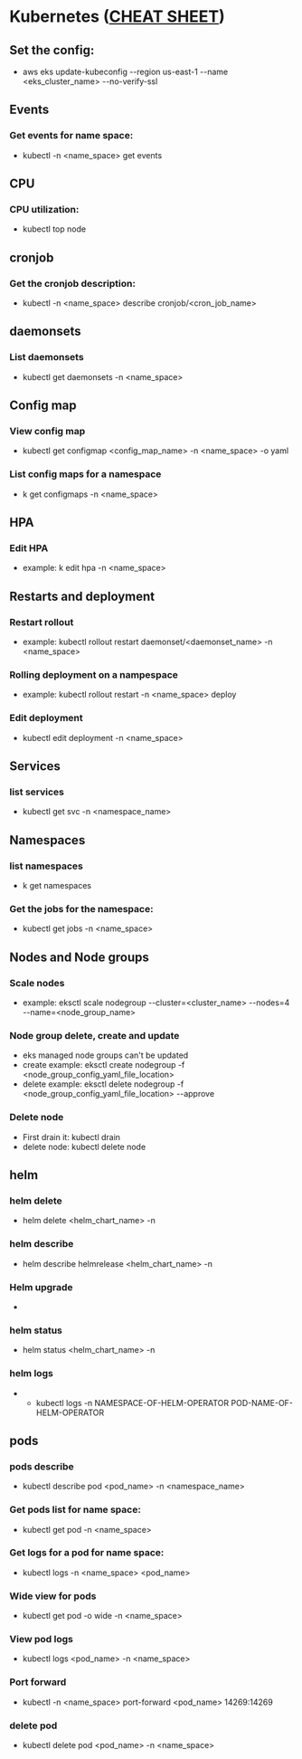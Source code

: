 # Kubernetes ([CHEAT SHEET](https://kubernetes.io/docs/reference/kubectl/cheatsheet/))
## Set the config:
-  aws eks update-kubeconfig --region us-east-1 --name <eks_cluster_name> --no-verify-ssl

## Events
### Get events for name space:
- kubectl -n <name_space> get events


## CPU
### CPU utilization:
- kubectl top node

## cronjob
### Get the cronjob description:
- kubectl -n <name_space> describe cronjob/<cron_job_name> 

## daemonsets
### List daemonsets
- kubectl get daemonsets -n <name_space>

## Config map
### View config map
- kubectl get configmap <config_map_name> -n  <name_space> -o yaml

### List config maps for a namespace
- k get configmaps -n <name_space>

## HPA
### Edit HPA
- example: k edit hpa -n <name_space>

## Restarts and deployment
### Restart rollout 
- example: kubectl rollout restart daemonset/<daemonset_name> -n <name_space>

### Rolling deployment on a nampespace
- example: kubectl rollout restart -n <name_space> deploy

### Edit deployment
- kubectl edit deployment -n <name_space>

## Services
### list services 
- kubectl get svc -n <namespace_name>

## Namespaces
### list namespaces 
- k get namespaces

### Get the jobs for the namespace:
- kubectl get jobs -n <name_space>

## Nodes and Node groups
### Scale nodes
- example: eksctl scale nodegroup --cluster=<cluster_name> --nodes=4 --name=<node_group_name>

### Node group delete, create and update
- eks managed node groups can't be updated
- create example: eksctl create nodegroup -f <node_group_config_yaml_file_location>
- delete example: eksctl delete nodegroup -f <node_group_config_yaml_file_location> --approve

### Delete node
- First drain it: kubectl drain <node name>
- delete node: kubectl delete node <node-name>

## helm
### helm delete
- helm delete <helm_chart_name> -n <namespace>

### helm describe
- helm describe helmrelease <helm_chart_name> -n <namespace>

### Helm upgrade
- 

### helm status
- helm status <helm_chart_name> -n <namespace>

### helm logs
- - kubectl logs -n NAMESPACE-OF-HELM-OPERATOR POD-NAME-OF-HELM-OPERATOR

## pods
### pods describe 
- kubectl describe pod <pod_name> -n <namespace_name>

### Get pods list for name space:
- kubectl get pod -n <name_space>

### Get logs for a pod for name space:
- kubectl logs -n <name_space> <pod_name>

### Wide view for pods
- kubectl get pod -o wide -n <name_space>

### View pod logs
- kubectl logs <pod_name> -n <name_space>

### Port forward
- kubectl -n <name_space> port-forward <pod_name> 14269:14269

### delete pod
- kubectl delete pod <pod_name> -n <name_space>
